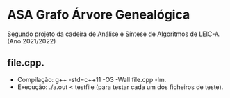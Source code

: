 # ASA Grafo Árvore Genealógica

Segundo projeto da cadeira de Análise e Síntese de Algoritmos de LEIC-A. (Ano 2021/2022)

## file.cpp.
- Compilação: g++ -std=c++11 -O3 -Wall file.cpp -lm.
- Execução: ./a.out < testfile (para testar cada um dos ficheiros de teste).
